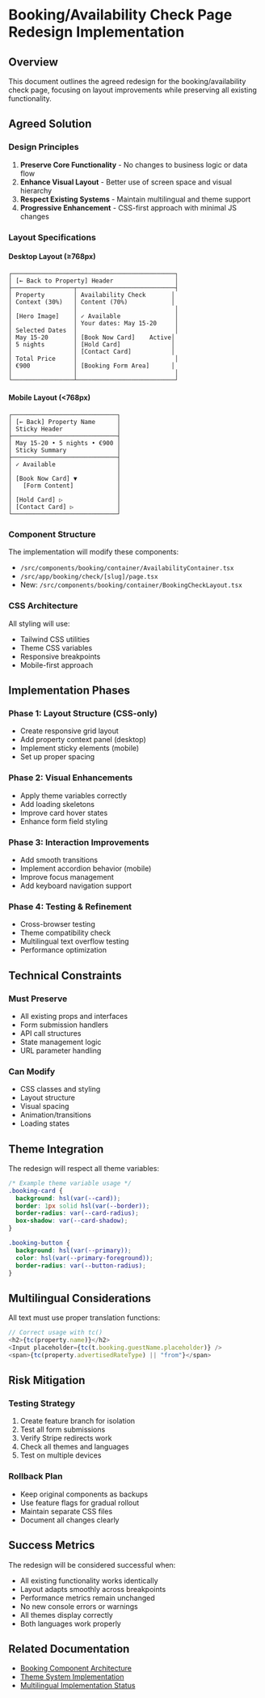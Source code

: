 # Booking/Availability Check Page Redesign Implementation

## Overview

This document outlines the agreed redesign for the booking/availability check page, focusing on layout improvements while preserving all existing functionality.

## Agreed Solution

### Design Principles
1. **Preserve Core Functionality** - No changes to business logic or data flow
2. **Enhance Visual Layout** - Better use of screen space and visual hierarchy
3. **Respect Existing Systems** - Maintain multilingual and theme support
4. **Progressive Enhancement** - CSS-first approach with minimal JS changes

### Layout Specifications

#### Desktop Layout (≥768px)
```
┌─────────────────────────────────────────────┐
│ [← Back to Property] Header                 │
├─────────────────┬───────────────────────────┤
│ Property        │ Availability Check       │
│ Context (30%)   │ Content (70%)            │
│                 │                           │
│ [Hero Image]    │ ✓ Available               │
│                 │ Your dates: May 15-20     │
│ Selected Dates  │                           │
│ May 15-20       │ [Book Now Card]    Active│
│ 5 nights        │ [Hold Card]              │
│                 │ [Contact Card]           │
│ Total Price     │                           │
│ €900            │ [Booking Form Area]      │
│                 │                           │
└─────────────────┴───────────────────────────┘
```

#### Mobile Layout (<768px)
```
┌─────────────────────────────┐
│ [← Back] Property Name      │
│ Sticky Header               │
├─────────────────────────────┤
│ May 15-20 • 5 nights • €900 │
│ Sticky Summary              │
├─────────────────────────────┤
│ ✓ Available                 │
│                             │
│ [Book Now Card] ▼           │
│   [Form Content]            │
│                             │
│ [Hold Card] ▷               │
│ [Contact Card] ▷            │
└─────────────────────────────┘
```

### Component Structure

The implementation will modify these components:
- `/src/components/booking/container/AvailabilityContainer.tsx`
- `/src/app/booking/check/[slug]/page.tsx`
- New: `/src/components/booking/container/BookingCheckLayout.tsx`

### CSS Architecture

All styling will use:
- Tailwind CSS utilities
- Theme CSS variables
- Responsive breakpoints
- Mobile-first approach

## Implementation Phases

### Phase 1: Layout Structure (CSS-only)
- Create responsive grid layout
- Add property context panel (desktop)
- Implement sticky elements (mobile)
- Set up proper spacing

### Phase 2: Visual Enhancements
- Apply theme variables correctly
- Add loading skeletons
- Improve card hover states
- Enhance form field styling

### Phase 3: Interaction Improvements
- Add smooth transitions
- Implement accordion behavior (mobile)
- Improve focus management
- Add keyboard navigation support

### Phase 4: Testing & Refinement
- Cross-browser testing
- Theme compatibility check
- Multilingual text overflow testing
- Performance optimization

## Technical Constraints

### Must Preserve
- All existing props and interfaces
- Form submission handlers
- API call structures
- State management logic
- URL parameter handling

### Can Modify
- CSS classes and styling
- Layout structure
- Visual spacing
- Animation/transitions
- Loading states

## Theme Integration

The redesign will respect all theme variables:
```css
/* Example theme variable usage */
.booking-card {
  background: hsl(var(--card));
  border: 1px solid hsl(var(--border));
  border-radius: var(--card-radius);
  box-shadow: var(--card-shadow);
}

.booking-button {
  background: hsl(var(--primary));
  color: hsl(var(--primary-foreground));
  border-radius: var(--button-radius);
}
```

## Multilingual Considerations

All text must use proper translation functions:
```typescript
// Correct usage with tc()
<h2>{tc(property.name)}</h2>
<Input placeholder={tc(t.booking.guestName.placeholder)} />
<span>{tc(property.advertisedRateType) || "from"}</span>
```

## Risk Mitigation

### Testing Strategy
1. Create feature branch for isolation
2. Test all form submissions
3. Verify Stripe redirects work
4. Check all themes and languages
5. Test on multiple devices

### Rollback Plan
- Keep original components as backups
- Use feature flags for gradual rollout
- Maintain separate CSS files
- Document all changes clearly

## Success Metrics

The redesign will be considered successful when:
- All existing functionality works identically
- Layout adapts smoothly across breakpoints
- Performance metrics remain unchanged
- No new console errors or warnings
- All themes display correctly
- Both languages work properly

## Related Documentation
- [Booking Component Architecture](../architecture/booking-component.md)
- [Theme System Implementation](./theme-system-implementation.md)
- [Multilingual Implementation Status](./multilingual-implementation-status.md)